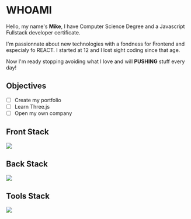 # WHOAMI

Hello, my name's **Mike**, I have Computer Science Degree and a Javascript Fullstack developer certificate.

I'm passionnate about new technologies with a fondness for Frontend and especialy fo REACT. I started at 12 and I lost sight coding since that age.

Now I'm ready stopping avoiding what I love and will **PUSHING** stuff every day!

## Objectives
- [ ] Create my portfolio
- [ ] Learn Three.js
- [ ] Open my own company

## Front Stack
<p align="left">
  <a href="https://skillicons.dev">
    <img src="https://skillicons.dev/icons?i=html,css,javascript,react,next,threejs,git,github&perline=5" />
  </a>
</p>

## Back Stack
<p align="left">
  <a href="https://skillicons.dev">
    <img src="https://skillicons.dev/icons?i=nodejs,express,mongodb,postgresql" />
  </a>
</p>

## Tools Stack
<p align="left">
  <a href="https://skillicons.dev">
    <img src="https://skillicons.dev/icons?i=git,github,vscode,cursor" />
  </a>
</p>

